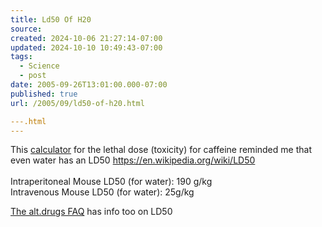 ```yaml
---
title: Ld50 Of H20
source: 
created: 2024-10-06 21:27:14-07:00
updated: 2024-10-10 10:49:43-07:00
tags:
  - Science
  - post
date: 2005-09-26T13:01:00.000-07:00
published: true
url: /2005/09/ld50-of-h20.html

---.html
---
```



This [calculator](https://www.punkasspunk.com/caffeine.php) for the lethal dose (toxicity) for caffeine reminded me that even water has an LD50 [https://en.wikipedia.org/wiki/LD50  
](https://en.wikipedia.org/wiki/LD50)  
Intraperitoneal Mouse LD50 (for water): 190 g/kg  
Intravenous Mouse LD50 (for water): 25g/kg  
  
[The alt.drugs FAQ](https://www.baetzler.de/humor/water_faq.var) has info too on LD50